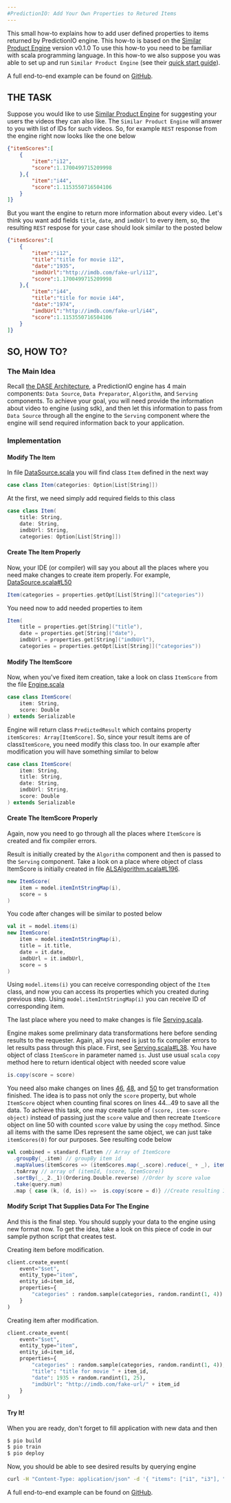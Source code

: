 ```yaml
---
#PredictionIO: Add Your Own Properties to Retured Items
---
```


This small how-to explains how to add user defined properties to items returned by PredictionIO engine.
This how-to is based on the [Similar Product Engine](http://docs.prediction.io/templates/similarproduct/quickstart/) version v0.1.0
To use this how-to you need to be familiar with scala programming language.
In this how-to we also suppose you was able to set up and run `Similar Product Engine` (see their [quick start guide](http://docs.prediction.io/templates/similarproduct/quickstart/)).

A full end-to-end example can be found on
[GitHub](https://github.com/PredictionIO/PredictionIO/tree/develop/examples/scala-parallel-similarproduct/add-and-return-item-properties).

## THE TASK

Suppose you would like to use [Similar Product Engine](http://docs.prediction.io/templates/similarproduct/quickstart/)
for suggesting your users the videos they can also like. The `Similar Product Engine` will answer to you
with list of IDs for such videos. So, for example `REST` response from the engine right now
looks like the one below
```json
{"itemScores":[
	{
		"item":"i12",
		"score":1.1700499715209998
	},{
		"item":"i44",
		"score":1.1153550716504106
	}
]}
```

But you want the engine to return more information about every video. Let's think you want add fields
`title`, `date`, and `imdbUrl` to every item, so, the resulting `REST` respose
for your case should look similar to the posted below
```json
{"itemScores":[
	{
		"item":"i12",
		"title":"title for movie i12",
		"date":"1935",
		"imdbUrl":"http://imdb.com/fake-url/i12",
		"score":1.1700499715209998
	},{
		"item":"i44",
		"title":"title for movie i44",
		"date":"1974",
		"imdbUrl":"http://imdb.com/fake-url/i44",
		"score":1.1153550716504106
	}
]}
```

## SO, HOW TO?

### The Main Idea

Recall [the DASE Architecture](http://docs.prediction.io/templates/similarproduct/dase/), a PredictionIO engine has
4 main components: `Data Source`, `Data Preparator`, `Algorithm`, and `Serving`
components. To achieve your goal, you will need provide the information about video to engine
(using sdk), and then let this information to pass from `Data Source` through all the engine
to the `Serving` component where the engine will send required information back to your application.

### Implementation

#### Modify The Item
In file [DataSource.scala](https://github.com/PredictionIO/PredictionIO/blob/develop/examples/scala-parallel-similarproduct/add-and-return-item-properties/src/main/scala/DataSource.scala)
you will find class `Item` defined in the next way
```scala
case class Item(categories: Option[List[String]])
```

At the first, we need simply add required fields to this class
```scala
case class Item(
	title: String,
	date: String,
	imdbUrl: String,
	categories: Option[List[String]])
```

#### Create The Item Properly
Now, your IDE (or compiler) will say you about all the places where you need make changes to create item
properly. For example, [DataSource.scala#L50](https://github.com/PredictionIO/PredictionIO/blob/develop/examples/scala-parallel-similarproduct/add-and-return-item-properties/src/main/scala/DataSource.scala#L50)
```scala
Item(categories = properties.getOpt[List[String]]("categories"))
```
You need now to add needed properties to item
```scala
Item(
	title = properties.get[String]("title"),
	date = properties.get[String]("date"),
	imdbUrl = properties.get[String]("imdbUrl"),
	categories = properties.getOpt[List[String]]("categories"))
```

#### Modify The ItemScore
Now, when you've fixed item creation, take a look on class `ItemScore` from the file [Engine.scala](https://github.com/PredictionIO/PredictionIO/blob/develop/examples/scala-parallel-similarproduct/add-and-return-item-properties/src/main/scala/Engine.scala)
```scala
case class ItemScore(
	item: String,
	score: Double
) extends Serializable
```
Engine will return class `PredictedResult` which contains property `itemScores: Array[ItemScore]`.
So, since your result items are of class`ItemScore`, you need modify this class too.
In our example after modification you will have something similar to below
```scala
case class ItemScore(
	item: String,
	title: String,
	date: String,
	imdbUrl: String,
	score: Double
) extends Serializable
```

#### Create The ItemScore Properly

Again, now you need to go through all the places where `ItemScore` is created and fix compiler errors.

Result is initially created by the `Algorithm` component and then is passed to the `Serving` component.
Take a look on a place where object of class ItemScore is initially created in file [ALSAlgorithm.scala#L196](https://github.com/PredictionIO/PredictionIO/blob/develop/examples/scala-parallel-similarproduct/add-and-return-item-properties/src/main/scala/ALSAlgorithm.scala#L196).
```scala
new ItemScore(
	item = model.itemIntStringMap(i),
	score = s
)
```
You code after changes will be similar to posted below
```scala
val it = model.items(i)
new ItemScore(
	item = model.itemIntStringMap(i),
	title = it.title,
	date = it.date,
	imdbUrl = it.imdbUrl,
	score = s
)
```
Using `model.items(i)` you can receive corresponding object of the `Item` class,
and now you can access its properties which you created during previous step.
Using `model.itemIntStringMap(i)` you can receive ID of corresponding item.

The last place where you need to make changes is file [Serving.scala](https://github.com/PredictionIO/PredictionIO/blob/develop/examples/scala-parallel-similarproduct/add-and-return-item-properties/src/main/scala/Serving.scala).

Engine makes some preliminary data transformations here before sending results to the requester.
Again, all you need is just to fix compiler errors to let results pass through this place.
First, see [Serving.scala#L38](https://github.com/PredictionIO/PredictionIO/blob/develop/examples/scala-parallel-similarproduct/add-and-return-item-properties/src/main/scala/Serving.scala#L38).
You have object of class `ItemScore` in parameter named `is`. Just use usual `scala` `copy` method here to return identical object with needed score value
```scala
is.copy(score = score)
```

You need also make changes on lines
[46](https://github.com/PredictionIO/PredictionIO/blob/develop/examples/scala-parallel-similarproduct/add-and-return-item-properties/src/main/scala/Serving.scala#L46),
[48](https://github.com/PredictionIO/PredictionIO/blob/develop/examples/scala-parallel-similarproduct/add-and-return-item-properties/src/main/scala/Serving.scala#L48),
and [50](https://github.com/PredictionIO/PredictionIO/blob/develop/examples/scala-parallel-similarproduct/add-and-return-item-properties/src/main/scala/Serving.scala#L50) to get transformation finished.
The idea is to pass not only the `score` property, but whole `ItemScore` object when counting final scores on lines 44...49 to save all the data.
To achieve this task, one may create tuple of `(score, item-score-object)` instead of passing just the `score` value
and then recreate `ItemScore` object on line 50 with counted `score` value by using the `copy` method.
Since all items with the same IDes represent the same object, we can just take `itemScores(0)` for our purposes.
See resulting code below
```scala
val combined = standard.flatten // Array of ItemScore
  .groupBy(_.item) // groupBy item id
  .mapValues(itemScores => (itemScores.map(_.score).reduce(_ + _), itemScores(0))) //Add tuple (score, ItemScore) instead of just score value
  .toArray // array of (itemId, (score, ItemScore))
  .sortBy(_._2._1)(Ordering.Double.reverse) //Order by score value
  .take(query.num)
  .map { case (k, (d, is)) =>  is.copy(score = d)} //Create resulting ItemScore with proper score value
```

#### Modify Script That Supplies Data For The Engine
And this is the final step. You should supply your data to the engine using new format now.
To get the idea, take a look on this piece of code in our sample python script that creates test.

Creating item before modification.
```python
client.create_event(
	event="$set",
	entity_type="item",
	entity_id=item_id,
	properties={
		"categories" : random.sample(categories, random.randint(1, 4))
	}
)
```
Creating item after modification.
```python
client.create_event(
	event="$set",
	entity_type="item",
	entity_id=item_id,
	properties={
		"categories" : random.sample(categories, random.randint(1, 4)),
		"title": "title for movie " + item_id,
		"date": 1935 + random.randint(1, 25),
		"imdbUrl": "http://imdb.com/fake-url/" + item_id
	}
)
```

#### Try It!
When you are ready, don't forget to fill application with new data and then
```bash
$ pio build
$ pio train
$ pio deploy
```

Now, you should be able to see desired results by querying engine
```bash
curl -H "Content-Type: application/json" -d '{ "items": ["i1", "i3"], "num": 10}' http://localhost:8000/queries.json
```

A full end-to-end example can be found on
[GitHub](https://github.com/PredictionIO/PredictionIO/tree/develop/examples/scala-parallel-similarproduct/add-and-return-item-properties).
